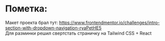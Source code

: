 # Пометка:  
Макет проекта брал тут: https://www.frontendmentor.io/challenges/intro-section-with-dropdown-navigation-ryaPetHE5  
Для разминки решил свертстать страничку на Tailwind CSS + React
